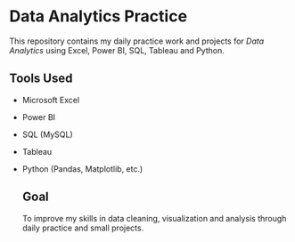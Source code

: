 # Data Analytics Practice
This repository contains my daily practice work and projects for *Data Analytics* using Excel, Power BI, SQL, Tableau and Python.

## Tools Used
- Microsoft Excel
- Power BI
- SQL (MySQL)
- Tableau
- Python (Pandas, Matplotlib, etc.)

  ## Goal
  To improve my skills in data cleaning, visualization and analysis through daily practice and small projects.
